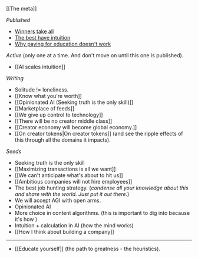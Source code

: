 
[[The meta]]

*Published*
- [Winners take all](https://jisnu.org/winners)
- [The best have intuition](https://jisnu.org/intuition)
- [Why paying for education doesn't work](https://x.com/jisnuzai/article/1797489419705885162)

*Active* (only one at a time. And don't move on until this one is published).
- [[AI scales intuition]]

*Writing*
- Solitude != loneliness.
- [[Know what you're worth]]
- [[Opinionated AI (Seeking truth is the only skill)]]
- [[Marketplace of feeds]]
- [[We give up control to technology]]
- [[There will be no creator middle class]]
- [[Creator economy will become global economy.]]
- [[On creator tokens|On creator tokens]] (and see the ripple effects of this through all the domains it impacts).

*Seeds*
- Seeking truth is the only skill
- [[Maximizing transactions is all we want]]
- [[We can't anticipate what's about to hit us]]
- [[Ambitious companies will not hire employees]]
- The best job hunting strategy. (*condense all your knowledge about this and share with the world. Just put it out there*.)
- We will accept AGI with open arms.
- Opinionated AI
- More choice in content algorithms. (this is important to dig into because it's how )
- Intuition + calculation in AI (how the mind works)
- [[How I think about building a company]]

---

- [[Educate yourself]] (the path to greatness - the heuristics).